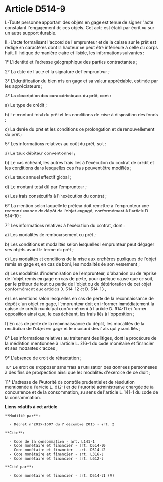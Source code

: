 # Article D514-9

I.-Toute personne apportant des objets en gage est tenue de signer l'acte constatant l'engagement de ces objets. Cet acte est
établi par écrit ou sur un autre support durable. 

II.-L'acte formalisant l'accord de l'emprunteur et de la caisse sur le prêt est rédigé en caractères dont la hauteur ne peut
être inférieure à celle du corps huit. Il indique de manière claire et lisible, les informations suivantes : 

1° L'identité et l'adresse géographique des parties contractantes ; 

2° La date de l'acte et la signature de l'emprunteur ; 

3° L'identification du bien mis en gage et sa valeur appréciable, estimée par les appréciateurs ; 

4° La description des caractéristiques du prêt, dont : 

a) Le type de crédit ; 

b) Le montant total du prêt et les conditions de mise à disposition des fonds ; 

c) La durée du prêt et les conditions de prolongation et de renouvellement du prêt ; 

5° Les informations relatives au coût du prêt, soit : 

a) Le taux débiteur conventionnel ; 

b) Le cas échéant, les autres frais liés à l'exécution du contrat de crédit et les conditions dans lesquelles ces frais
peuvent être modifiés ; 

c) Le taux annuel effectif global ; 

d) Le montant total dû par l'emprunteur ; 

e) Les frais consécutifs à l'inexécution du contrat ; 

6° La mention selon laquelle le prêteur doit remettre à l'emprunteur une reconnaissance de dépôt de l'objet engagé,
conformément à l'article D. 514-10 ; 

7° Les informations relatives à l'exécution du contrat, dont : 

a) Les modalités de remboursement du prêt ; 

b) Les conditions et modalités selon lesquelles l'emprunteur peut dégager ses objets avant le terme du prêt ; 

c) Les modalités et conditions de la mise aux enchères publiques de l'objet remis en gage et, en cas de boni, les modalités
de son versement ; 

d) Les modalités d'indemnisation de l'emprunteur, d'abandon ou de reprise de l'objet remis en gage en cas de perte, pour
quelque cause que ce soit, par le prêteur de tout ou partie de l'objet ou de détérioration de cet objet conformément aux
articles D. 514-12 et D. 514-13 ; 

e) Les mentions selon lesquelles en cas de perte de la reconnaissance de dépôt d'un objet en gage, l'emprunteur doit en
informer immédiatement la caisse de crédit municipal conformément à l'article D. 514-11 et former opposition ainsi que, le
cas échéant, les frais liés à l'opposition ; 

f) En cas de perte de la reconnaissance du dépôt, les modalités de la restitution de l'objet en gage et le montant des frais
qui y sont liés ; 

8° Les informations relatives au traitement des litiges, dont la procédure de la médiation mentionnée à l'article L. 316-1 du
code monétaire et financier et ses modalités d'accès ; 

9° L'absence de droit de rétractation ; 

10° Le droit de s'opposer sans frais à l'utilisation des données personnelles à des fins de prospection ainsi que les
modalités d'exercice de ce droit ; 

11° L'adresse de l'Autorité de contrôle prudentiel et de résolution mentionnée à l'article L. 612-1 et de l'autorité
administrative chargée de la concurrence et de la consommation, au sens de l'article L. 141-1 du code de la consommation.

**Liens relatifs à cet article**

	**Modifié par**:

	  - Décret n°2015-1607 du 7 décembre 2015 - art. 2

	**Cite**:

	  - Code de la consommation - art. L141-1
	  - Code monétaire et financier - art. D514-10
	  - Code monétaire et financier - art. D514-12
	  - Code monétaire et financier - art. L316-1
	  - Code monétaire et financier - art. L612-1

	**Cité par**:

	  - Code monétaire et financier - art. D514-11 (V)
